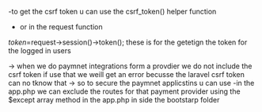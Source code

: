 -to get the csrf token u can use the  csrf_token() helper function 

- or in the request function

$token=$request->session()->token(); these is for the getetign  the token for  the logged in users 


-> when  we do paymnet integrations   form a provdier  we do not include  the csrf token if use that  we weill get an error becusse the laravel csrf token can no tknow that 
-> so to secure the paymnet applicstins  u can use 
-in the app.php we can exclude the routes for that  payment provider  using the  $except array method in the app.php in side the bootstarp folder